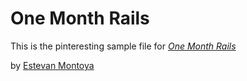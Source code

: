 # One Month Rails

This is the pinteresting sample file for
[*One Month Rails*](http://onemonthrails.com)

by [Estevan Montoya](http://www.TheBrandBuilder.co)